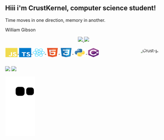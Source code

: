 ## Hiii i'm CrustKernel, computer science student!
Time moves in one direction, memory in another.

William Gibson
    
<div align="center">
  <a href="https://github.com/CrustKernel">
  <img height="180em" src="https://github-readme-stats.vercel.app/api?username=CrustKernel&show_icons=true&theme=dracula&include_all_commits=true&count_private=true"/>
  <img height="180em" src="https://github-readme-stats.vercel.app/api/top-langs/?username=CrustKernel&layout=compact&langs_count=7&theme=dracula"/>
</div>


<div style="display: inline_block"><br>
  <img align="center" alt="Crust-Js" height="30" width="40" src="https://raw.githubusercontent.com/devicons/devicon/master/icons/javascript/javascript-plain.svg">
  <img align="center" alt="Crust -Ts" height="30" width="40" src="https://raw.githubusercontent.com/devicons/devicon/master/icons/typescript/typescript-plain.svg">
  <img align="center" alt="Crust-React" height="30" width="40" src="https://raw.githubusercontent.com/devicons/devicon/master/icons/react/react-original.svg">
  <img align="center" alt="Crust-HTML" height="30" width="40" src="https://raw.githubusercontent.com/devicons/devicon/master/icons/html5/html5-original.svg">
  <img align="center" alt="Crust-CSS" height="30" width="40" src="https://raw.githubusercontent.com/devicons/devicon/master/icons/css3/css3-original.svg">
  <img align="center" alt="Crust-Python" height="30" width="40" src="https://raw.githubusercontent.com/devicons/devicon/master/icons/python/python-original.svg">
  <img align="center" alt="Crust-Csharp" height="30" width="40" src="https://raw.githubusercontent.com/devicons/devicon/master/icons/csharp/csharp-original.svg">
  <img align="right" alt="Crust-pic" height="150" style="border-radius:50px;" src="https://i.imgur.com/D1hsntT.png?width=676&height=676">
</div>
  
  ##
 
<div> 
  <a href="https://instagram.com/crustelil" target="_blank"><img src="https://img.shields.io/badge/-Instagram-%23E4405F?style=for-the-badge&logo=instagram&logoColor=white" target="_blank"></a>
  <a href = "mailto:juniorryuk@gmail.com"><img src="https://img.shields.io/badge/-Gmail-%23333?style=for-the-badge&logo=gmail&logoColor=white" target="_blank"></a>
  
  ![Snake animation](https://github.com/CrustKernel/CrustKernel/blob/output/github-contribution-grid-snake.svg)
 
</div>

